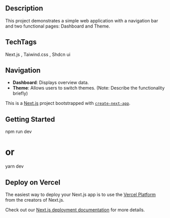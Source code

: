 ## Description
This project demonstrates a simple web application with a navigation bar and two functional pages: Dashboard and Theme.

## TechTags
Next.js , Taiwind.css , Shdcn ui 
## Navigation
- **Dashboard**: Displays overview data.
- **Theme**: Allows users to switch themes. (Note: Describe the functionality briefly)



This is a [Next.js](https://nextjs.org/) project bootstrapped with [`create-next-app`](https://github.com/vercel/next.js/tree/canary/packages/create-next-app).

## Getting Started
npm run dev
# or
yarn dev


## Deploy on Vercel

The easiest way to deploy your Next.js app is to use the [Vercel Platform](https://vercel.com/new?utm_medium=default-template&filter=next.js&utm_source=create-next-app&utm_campaign=create-next-app-readme) from the creators of Next.js.

Check out our [Next.js deployment documentation](https://nextjs.org/docs/deployment) for more details.

